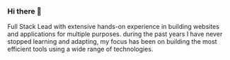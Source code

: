 ### Hi there 👋

Full Stack Lead with extensive hands-on experience in building websites and applications for multiple purposes. during the past years I have never stopped learning and adapting, my focus has been on building the most efficient tools using a wide range of technologies.

